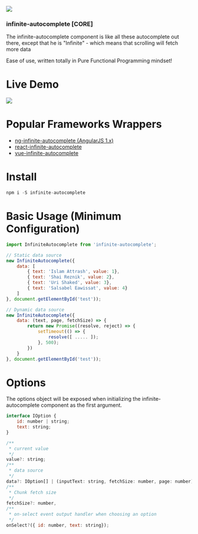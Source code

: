 <a><img src='https://travis-ci.org/Attrash-Islam/infinite-autocomplete.svg?branch=master' /></a>

### infinite-autocomplete [CORE]
The infinite-autocomplete component is like all these autocomplete out there, except that he is "Infinite" - which means that scrolling will fetch more data

Ease of use, written totally in Pure Functional Programming mindset! 

# Live Demo

<img src="https://cdn.rawgit.com/Attrash-Islam/assets/749035d3/infi-basic.gif" />

# Popular Frameworks Wrappers
- <a href="https://github.com/Attrash-Islam/ng-infinite-autocomplete">ng-infinite-autocomplete (AngularJS 1.x)</a>
- <a href="https://github.com/Attrash-Islam/react-infinite-autocomplete">react-infinite-autocomplete</a>
- <a href="https://github.com/Attrash-Islam/vue-infinite-autocomplete">vue-infinite-autocomplete</a>

# Install
```js
npm i -S infinite-autocomplete
```

# Basic Usage (Minimum Configuration)
```js
import InfiniteAutocomplete from 'infinite-autocomplete';

// Static data source
new InfiniteAutocomplete({
    data: [
        { text: 'Islam Attrash', value: 1},
        { text: 'Shai Reznik', value: 2},
        { text: 'Uri Shaked', value: 3},
        { text: 'Salsabel Eawissat', value: 4}
    ]
}, document.getElementById('test'));

// Dynamic data source
new InfiniteAutocomplete({
    data: (text, page, fetchSize) => {
        return new Promise((resolve, reject) => {
            setTimeout(() => {
                resolve([ ..... ]);
            }, 500);
        })
    }
}, document.getElementById('test'));
```

# Options
The options object will be exposed when initializing the infinite-autocomplete component as the first argument.

```js
interface IOption {
    id: number | string;
    text: string;
}

/**
 * current value
 */
value?: string;
/**
 * data source
 */
data?: IOption[] | (inputText: string, fetchSize: number, page: number) => Promise<IOption[]>;
/**
 * Chunk fetch size
 */
fetchSize?: number,
/**
 * on-select event output handler when choosing an option
 */
onSelect?({ id: number, text: string});
```
